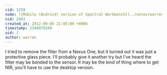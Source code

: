 ```yaml
---
cid: 1259
node: ![Mobile (Android) version of Spectral Workbench](../notes/warren/6-12-2012/mobile-android-version-spectral-workbench)
nid: 2461
created_at: 2012-09-05 21:05:09 +0000
timestamp: 1346879109
uid: 1
author: warren
---
```


I tried to remove the filter from a Nexus One, but it turned out it was just a protective glass piece. I'll probably give it another try but I've heard the filter may be bonded to the sensor. It may be the kind of thing where to get NIR, you'll have to use the desktop version.